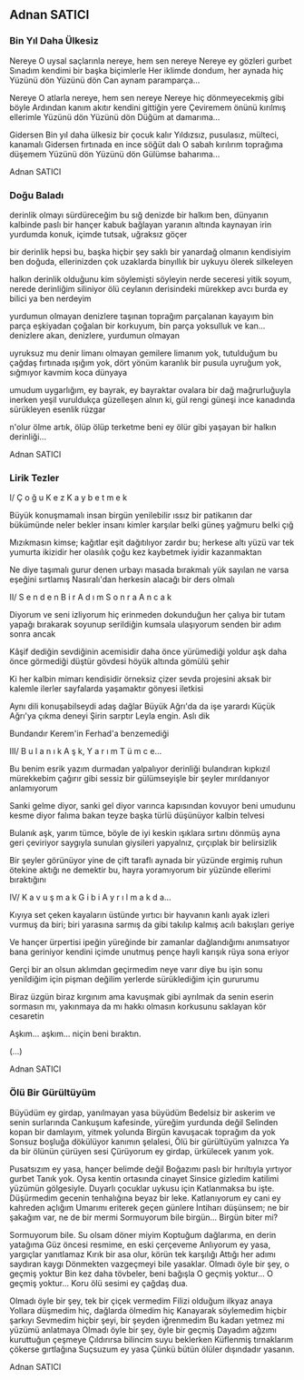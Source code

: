 ## Adnan SATICI

### Bin Yıl Daha Ülkesiz

Nereye
O uysal saçlarınla nereye, hem sen nereye
Nereye ey gözleri gurbet
Sınadım kendimi bir başka biçimlerle
Her iklimde dondum, her aynada hiç
Yüzünü dön
Yüzünü dön
Can aynam paramparça...

Nereye
O atlarla nereye, hem sen nereye
Nereye hiç dönmeyecekmiş gibi böyle
Ardından kanım akıtır kendini gittiğin yere
Çeviremem önünü kırılmış ellerimle
Yüzünü dön
Yüzünü dön
Düğüm at damarıma...

Gidersen
Bin yıl daha ülkesiz bir çocuk kalır
Yıldızsız, pusulasız, mülteci, kanamalı
Gidersen fırtınada en ince söğüt dalı
O sabah kırılırım toprağıma düşemem
Yüzünü dön
Yüzünü dön
Gülümse baharıma...

Adnan SATICI

### Doğu Baladı

derinlik olmayı sürdüreceğim bu sığ denizde
bir halkım ben, dünyanın kalbinde paslı bir hançer
kabuk bağlayan yaranın altında kaynayan irin
yurdumda konuk, içimde tutsak, uğraksız göçer

bir derinlik hepsi bu, başka hiçbir şey
saklı bir yanardağ olmanın kendisiyim ben
doğuda, ellerinizden çok uzaklarda
binyıllık bir uykuyu ölerek silkeleyen

halkın derinlik olduğunu kim söylemişti
söyleyin nerde seceresi yitik soyum, nerede derinliğim
siliniyor ölü ceylanın derisindeki mürekkep
avcı burda ey bilici ya ben nerdeyim

yurdumun olmayan denizlere taşınan toprağım
parçalanan kayayım bin parça eşkiyadan
çoğalan bir korkuyum, bin parça yoksulluk
ve kan... denizlere akan, denizlere, yurdumun olmayan

uyruksuz mu denir limanı olmayan gemilere
limanım yok, tutulduğum bu çağdaş fırtınada
ışığım yok, dört yönüm karanlık bir pusula
uyruğum yok, sığmıyor kavmim koca dünyaya

umudum uygarlığım, ey bayrak, ey bayraktar
ovalara bir dağ mağrurluğuyla inerken yeşil
vuruldukça güzelleşen alnın ki, gül rengi
güneşi ince kanadında sürükleyen esenlik rüzgar

n'olur ölme artık, ölüp ölüp terketme beni
ey ölür gibi yaşayan bir halkın derinliği...

Adnan SATICI

### Lirik Tezler

I/ Ç o ğ u   K e z   K a y b e t m e k

Büyük konuşmamalı insan birgün yenilebilir
ıssız bir patikanın dar bükümünde
neler bekler insanı kimler karşılar
belki güneş yağmuru belki çığ

Mızıkmasın kimse; kağıtlar eşit dağıtılıyor
zardır bu; herkese altı yüzü var
tek yumurta ikizidir her olasılık
çoğu kez kaybetmek iyidir kazanmaktan

Ne diye taşımalı gurur denen urbayı
masada bırakmalı yük sayılan ne varsa
eşeğini sırtlamış Nasıralı'dan
herkesin alacağı bir ders olmalı


II/ S e n d e n   B i r   A d ı m   S o n r a   A n c a k

Diyorum ve seni izliyorum hiç erinmeden
dokunduğun her çalıya bir tutam yapağı bırakarak
soyunup serildiğin kumsala ulaşıyorum
senden bir adım sonra ancak

Kâşif dediğin sevdiğinin acemisidir
daha önce yürümediği yoldur aşk
daha önce görmediği düştür gövdesi
höyük altında gömülü şehir

Ki her kalbin mimarı kendisidir
örneksiz çizer sevda projesini
aksak bir kalemle ilerler sayfalarda
yaşamaktır gönyesi iletkisi

Aynı dili konuşabilseydi adaş dağlar
Büyük Ağrı'da da işe yarardı
Küçük Ağrı'ya çıkma deneyi
Şirin sarptır Leyla engin. Aslı dik

Bundandır Kerem'in Ferhad'a benzemediği


III/ B u l a n ı k   A ş k,  Y a r ı m   T ü m c e...

Bu benim esrik yazım durmadan yalpalıyor
derinliği bulandıran kıpkızıl mürekkebim
çağırır gibi sessiz bir gülümseyişle
bir şeyler mırıldanıyor anlamıyorum

Sanki gelme diyor, sanki gel diyor
varınca kapısından kovuyor beni
umudunu kesme diyor falıma bakan teyze
başka türlü düşünüyor kalbin telvesi

Bulanık aşk, yarım tümce, böyle de iyi
keskin ışıklara sırtını dönmüş ayna
geri çeviriyor saygıyla sunulan giysileri
yapyalnız, çırçıplak bir belirsizlik

Bir şeyler görünüyor yine de çift taraflı aynada
bir yüzünde ergimiş ruhun ötekine aktığı
ne demektir bu, hayra yoramıyorum
bir yüzünde ellerimi bıraktığını


IV/ K a v u ş m a k   G i b i   A y r ı l m a k  d a...

Kıyıya set çeken kayaların üstünde
yırtıcı bir hayvanın kanlı ayak izleri
vurmuş da biri; biri yarasına sarmış da gibi
takılıp kalmış acılı bakışları geriye

Ve hançer ürpertisi ipeğin yüreğinde
bir zamanlar dağlandığımı anımsatıyor bana
geriniyor kendini içimde unutmuş pençe
hayli karışık rüya sona eriyor

Gerçi bir an olsun aklımdan geçirmedim
neye varır diye bu işin sonu
yenildiğim için pişman değilim
yerlerde sürüklediğim için gururumu

Biraz üzgün biraz kırgınım ama
kavuşmak gibi ayrılmak da senin eserin
sormasın mı, yakınmaya da mı hakkı olmasın
korkusunu saklayan kör cesaretin

Aşkım... aşkım... niçin beni bıraktın.


(...)

Adnan SATICI

### Ölü Bir Gürültüyüm

Büyüdüm ey girdap, yanılmayan yasa büyüdüm
Bedelsiz bir askerim ve senin surlarında
Cankuşum kafesinde, yüreğim yurdunda değil
Selinden kopan bir damlayım, yitmek yolunda
Birgün kavuşacak toprağım da yok
Sonsuz boşluğa dökülüyor kanımın şelalesi,
Ölü bir gürültüyüm yalnızca
Ya da bir ölünün çürüyen sesi
Çürüyorum ey girdap, ürkülecek yanım yok.

Pusatsızım ey yasa, hançer belimde değil
Boğazımı paslı bir hırıltıyla yırtıyor gurbet
Tanık yok. Oysa kentin ortasında cinayet
Sinsice gizledim katilimi yüzümün gölgesiyle.
Duyarlı çocuklar uykusu için
Katlanmaksa bu işte.
Düşürmedim gecenin tenhalığına beyaz bir leke.
Katlanıyorum ey cani ey kahreden açlığım
Umarımı eriterek geçen günlere
İntiharı düşünsem; ne bir şakağım var, ne de bir mermi
Sormuyorum bile birgün... Birgün biter mi?

Sormuyorum bile. Su olsam döner miyim
Koptuğum dağlarıma, en derin yatağıma
Güz öncesi resmime, en eski çerçeveme
Anlıyorum ey yasa, yargıçlar yanıtlamaz
Kırık bir asa olur, körün tek karşılığı
Attığı her adımı saydıran kaygı
Dönmekten vazgeçmeyi bile yasaklar.
Olmadı öyle bir şey, o geçmiş yoktur
Bin kez daha tövbeler, beni bağışla
O geçmiş yoktur... O geçmiş yoktur...
Koru ölü sesimi ey çağdaş dua.

Olmadı öyle bir şey, tek bir çiçek vermedim
Filizi olduğum ilkyaz anaya
Yollara düşmedim hiç, dağlarda ölmedim hiç
Kanayarak söylemedim hiçbir şarkıyı
Sevmedim hiçbir şeyi, bir şeyden iğrenmedim
Bu kadarı yetmez mi yüzümü anlatmaya
Olmadı öyle bir şey, öyle bir geçmiş
Dayadım ağzımı kuruttuğun çeşmeye
Çıldırırsa bilincim suyu beklerken
Küflenmiş tırnaklarım çökerse gırtlağına
Suçsuzum ey yasa
Çünkü bütün ölüler dışındadır yasanın.

Adnan SATICI